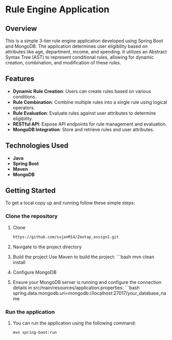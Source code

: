 # Rule Engine Application

## Overview

This is a simple 3-tier rule engine application developed using Spring Boot and MongoDB. The application determines user eligibility based on attributes like age, department, income, and spending. It utilizes an Abstract Syntax Tree (AST) to represent conditional rules, allowing for dynamic creation, combination, and modification of these rules.

## Features

- **Dynamic Rule Creation**: Users can create rules based on various conditions.
- **Rule Combination**: Combine multiple rules into a single rule using logical operators.
- **Rule Evaluation**: Evaluate rules against user attributes to determine eligibility.
- **RESTful API**: Expose API endpoints for rule management and evaluation.
- **MongoDB Integration**: Store and retrieve rules and user attributes.

## Technologies Used

- **Java**
- **Spring Boot**
- **Maven**
- **MongoDB**


## Getting Started

To get a local copy up and running follow these simple steps:

### Clone the repository
1. Clone
    ```bash
    https://github.com/sujanM14/Zeotap_assign1.git

2. Navigate to the project directory
3. Build the project
    Use Maven to build the project:
        ```bash
        mvn clean install

4. Configure MongoDB
5. Ensure your MongoDB server is running and configure the connection details in src/main/resources/application.properties:
       ```bash
       spring.data.mongodb.uri=mongodb://localhost:27017/your_database_name

### Run the application
1. You can run the application using the following command:

    ```bash
    mvn spring-boot:run


